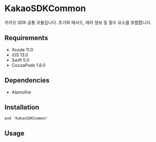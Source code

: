 # KakaoSDKCommon

카카오 SDK 공통 모듈입니다. 초기화 메서드, 에러 정보 등 필수 요소를 포함합니다.

## Requirements
- Xcode 11.0
- iOS 13.0
- Swift 5.0
- CocoaPods 1.8.0

## Dependencies
- Alamofire

## Installation
```
pod 'KakaoSDKCommon'
```

## Usage